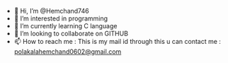 - 👋 Hi, I’m @Hemchand746
- 👀 I’m interested in programming
- 🌱 I’m currently learning C language 
- 💞️ I’m looking to collaborate on GITHUB
- 📫 How to reach me : This is my mail id through this u can contact me : polakalahemchand0602@gmail.com

